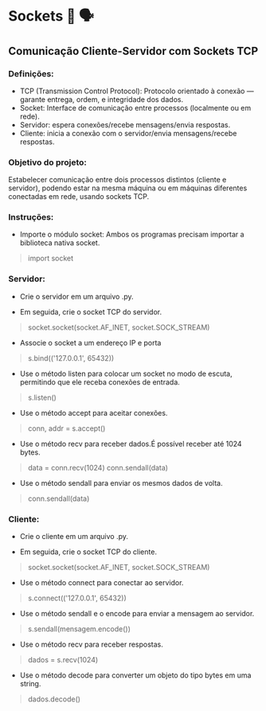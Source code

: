 # Sockets 🤖 🗣️ 
## Comunicação Cliente-Servidor com Sockets TCP

### Definições:
* TCP (Transmission Control Protocol): Protocolo orientado à conexão — garante entrega, ordem, e integridade dos dados.
* Socket: Interface de comunicação entre processos (localmente ou em rede).
* Servidor: espera conexões/recebe mensagens/envia respostas.
* Cliente: inicia a conexão com o servidor/envia mensagens/recebe respostas.

### Objetivo do projeto:
Estabelecer comunicação entre dois processos distintos (cliente e servidor), podendo estar na mesma máquina ou em máquinas diferentes conectadas em rede, usando sockets TCP.

### Instruções:
* Importe o módulo socket: Ambos os programas precisam importar a biblioteca nativa socket.
> import socket

### Servidor:

* Crie o servidor em um arquivo .py.

* Em seguida, crie o socket TCP do servidor.
> socket.socket(socket.AF_INET, socket.SOCK_STREAM)

* Associe o socket a um endereço IP e porta
> s.bind(('127.0.0.1', 65432))

* Use o método listen para colocar um socket no modo de escuta, permitindo que ele receba conexões de entrada.
> s.listen()

* Use o método accept para aceitar conexões.
> conn, addr = s.accept()

* Use o método recv para receber dados.É possível receber até 1024 bytes.
> data = conn.recv(1024)
> conn.sendall(data)

* Use o método sendall para enviar os mesmos dados de volta.
> conn.sendall(data)

### Cliente:

* Crie o cliente em um arquivo .py.

* Em seguida, crie o socket TCP do cliente.
> socket.socket(socket.AF_INET, socket.SOCK_STREAM)

* Use o método connect para conectar ao servidor.
> s.connect(('127.0.0.1', 65432))

* Use o método sendall e o encode para enviar a mensagem ao servidor.
> s.sendall(mensagem.encode())

* Use o método recv para receber respostas.
> dados = s.recv(1024)

* Use o método decode para converter um objeto do tipo bytes em uma string.
> dados.decode()
